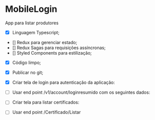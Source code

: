 # MobileLogin
App para listar produtores

- [x] Linguagem Typescript;
- [] Redux para gerenciar estado;
- [] Redux Sagas para requisições assíncronas;
- [] Styled Components para estilização;
- [x] Código limpo;
- [x] Publicar no git;
- [x]   Criar tela de login para autenticação da aplicação:
- [ ]  Usar end point /v1/account/loginresumido com os seguintes dados: 
- [ ] Criar tela para listar certificados:
- [ ]  Usar end point /Certificado/Listar

